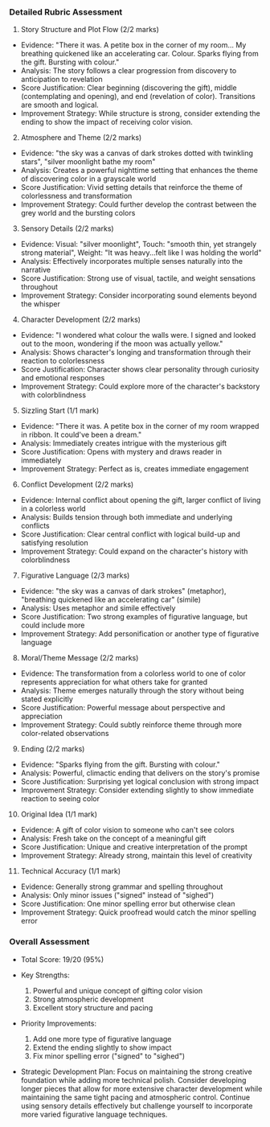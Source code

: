 ### Detailed Rubric Assessment

1. Story Structure and Plot Flow (2/2 marks)

- Evidence: "There it was. A petite box in the corner of my room... My breathing quickened like an accelerating car. Colour. Sparks flying from the gift. Bursting with colour."
- Analysis: The story follows a clear progression from discovery to anticipation to revelation
- Score Justification: Clear beginning (discovering the gift), middle (contemplating and opening), and end (revelation of color). Transitions are smooth and logical.
- Improvement Strategy: While structure is strong, consider extending the ending to show the impact of receiving color vision.

2. Atmosphere and Theme (2/2 marks)

- Evidence: "the sky was a canvas of dark strokes dotted with twinkling stars", "silver moonlight bathe my room"
- Analysis: Creates a powerful nighttime setting that enhances the theme of discovering color in a grayscale world
- Score Justification: Vivid setting details that reinforce the theme of colorlessness and transformation
- Improvement Strategy: Could further develop the contrast between the grey world and the bursting colors

3. Sensory Details (2/2 marks)

- Evidence: Visual: "silver moonlight", Touch: "smooth thin, yet strangely strong material", Weight: "It was heavy...felt like I was holding the world"
- Analysis: Effectively incorporates multiple senses naturally into the narrative
- Score Justification: Strong use of visual, tactile, and weight sensations throughout
- Improvement Strategy: Consider incorporating sound elements beyond the whisper

4. Character Development (2/2 marks)

- Evidence: "I wondered what colour the walls were. I signed and looked out to the moon, wondering if the moon was actually yellow."
- Analysis: Shows character's longing and transformation through their reaction to colorlessness
- Score Justification: Character shows clear personality through curiosity and emotional responses
- Improvement Strategy: Could explore more of the character's backstory with colorblindness

5. Sizzling Start (1/1 mark)

- Evidence: "There it was. A petite box in the corner of my room wrapped in ribbon. It could've been a dream."
- Analysis: Immediately creates intrigue with the mysterious gift
- Score Justification: Opens with mystery and draws reader in immediately
- Improvement Strategy: Perfect as is, creates immediate engagement

6. Conflict Development (2/2 marks)

- Evidence: Internal conflict about opening the gift, larger conflict of living in a colorless world
- Analysis: Builds tension through both immediate and underlying conflicts
- Score Justification: Clear central conflict with logical build-up and satisfying resolution
- Improvement Strategy: Could expand on the character's history with colorblindness

7. Figurative Language (2/3 marks)

- Evidence: "the sky was a canvas of dark strokes" (metaphor), "breathing quickened like an accelerating car" (simile)
- Analysis: Uses metaphor and simile effectively
- Score Justification: Two strong examples of figurative language, but could include more
- Improvement Strategy: Add personification or another type of figurative language

8. Moral/Theme Message (2/2 marks)

- Evidence: The transformation from a colorless world to one of color represents appreciation for what others take for granted
- Analysis: Theme emerges naturally through the story without being stated explicitly
- Score Justification: Powerful message about perspective and appreciation
- Improvement Strategy: Could subtly reinforce theme through more color-related observations

9. Ending (2/2 marks)

- Evidence: "Sparks flying from the gift. Bursting with colour."
- Analysis: Powerful, climactic ending that delivers on the story's promise
- Score Justification: Surprising yet logical conclusion with strong impact
- Improvement Strategy: Consider extending slightly to show immediate reaction to seeing color

10. Original Idea (1/1 mark)

- Evidence: A gift of color vision to someone who can't see colors
- Analysis: Fresh take on the concept of a meaningful gift
- Score Justification: Unique and creative interpretation of the prompt
- Improvement Strategy: Already strong, maintain this level of creativity

11. Technical Accuracy (1/1 mark)

- Evidence: Generally strong grammar and spelling throughout
- Analysis: Only minor issues ("signed" instead of "sighed")
- Score Justification: One minor spelling error but otherwise clean
- Improvement Strategy: Quick proofread would catch the minor spelling error

### Overall Assessment

- Total Score: 19/20 (95%)
- Key Strengths:

  1. Powerful and unique concept of gifting color vision
  2. Strong atmospheric development
  3. Excellent story structure and pacing

- Priority Improvements:

  1. Add one more type of figurative language
  2. Extend the ending slightly to show impact
  3. Fix minor spelling error ("signed" to "sighed")

- Strategic Development Plan:
  Focus on maintaining the strong creative foundation while adding more technical polish. Consider developing longer pieces that allow for more extensive character development while maintaining the same tight pacing and atmospheric control. Continue using sensory details effectively but challenge yourself to incorporate more varied figurative language techniques.
